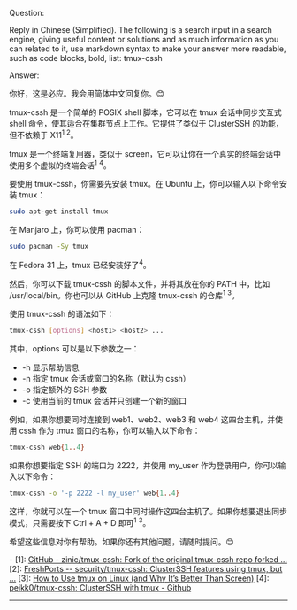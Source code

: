 Question:

Reply in Chinese (Simplified).
The following is a search input in a search engine, giving useful content or solutions and as much information as you can related to it, use markdown syntax to make your answer more readable, such as code blocks, bold, list:
tmux-cssh

Answer:

你好，这是必应。我会用简体中文回复你。😊

tmux-cssh 是一个简单的 POSIX shell 脚本，它可以在 tmux 会话中同步交互式 shell 命令，使其适合在集群节点上工作。它提供了类似于 ClusterSSH 的功能，但不依赖于 X11<sup>1</sup> <sup>2</sup>。

tmux 是一个终端复用器，类似于 screen，它可以让你在一个真实的终端会话中使用多个虚拟的终端会话<sup>1</sup> <sup>4</sup>。

要使用 tmux-cssh，你需要先安装 tmux。在 Ubuntu 上，你可以输入以下命令安装 tmux：

```bash
sudo apt-get install tmux
```

在 Manjaro 上，你可以使用 pacman：

```bash
sudo pacman -Sy tmux
```

在 Fedora 31 上，tmux 已经安装好了<sup>4</sup>。

然后，你可以下载 tmux-cssh 的脚本文件，并将其放在你的 PATH 中，比如 /usr/local/bin。你也可以从 GitHub 上克隆 tmux-cssh 的仓库<sup>1</sup> <sup>3</sup>。

使用 tmux-cssh 的语法如下：

```bash
tmux-cssh [options] <host1> <host2> ...
```

其中，options 可以是以下参数之一：

- -h 显示帮助信息
- -n <name> 指定 tmux 会话或窗口的名称（默认为 cssh）
- -o <ssh args> 指定额外的 SSH 参数
- -c 使用当前的 tmux 会话并只创建一个新的窗口

例如，如果你想要同时连接到 web1、web2、web3 和 web4 这四台主机，并使用 cssh 作为 tmux 窗口的名称，你可以输入以下命令：

```bash
tmux-cssh web{1..4}
```

如果你想要指定 SSH 的端口为 2222，并使用 my_user 作为登录用户，你可以输入以下命令：

```bash
tmux-cssh -o '-p 2222 -l my_user' web{1..4}
```

这样，你就可以在一个 tmux 窗口中同时操作这四台主机了。如果你想要退出同步模式，只需要按下 Ctrl + A + D 即可<sup>1</sup> <sup>3</sup>。

希望这些信息对你有帮助。如果你还有其他问题，请随时提问。😊

\-
\[1]: [GitHub - zinic/tmux-cssh: Fork of the original tmux-cssh repo forked ...](https://github.com/zinic/tmux-cssh)
\[2]: [FreshPorts -- security/tmux-cssh: ClusterSSH features using tmux, but ...](https://www.freshports.org/security/tmux-cssh/)
\[3]: [How to Use tmux on Linux (and Why It’s Better Than Screen)](https://www.howtogeek.com/671422/how-to-use-tmux-on-linux-and-why-its-better-than-screen/)
\[4]: [peikk0/tmux-cssh: ClusterSSH with tmux - Github](https://github.com/peikk0/tmux-cssh)

<hr/>

